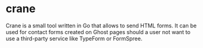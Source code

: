 # crane
Crane is a small tool written in Go that allows to send HTML forms. It can be used for contact forms created on Ghost pages should a user not want to use a third-party service like TypeForm or FormSpree.
